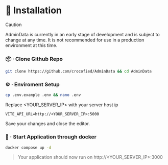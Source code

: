 # 🚀 Installation
> [!CAUTION]
> AdminData is currently in an early stage of development and is subject to change at any time. It is not recommended for use in a production environment at this time.

### 📦 · Clone Github Repo
```sh
git clone https://github.com/crocofied/AdminData && cd AdminData
```

### ⚙️ · Enviroment Setup
```sh
cp .env.example .env && nano .env
```
Replace <YOUR_SERVER_IP> with your server host ip
```
VITE_API_URL=http://<YOUR_SERVER_IP>:5000
```
Save your changes and close the editor.

### 🐳 · Start Application through docker
```sh
docker compose up -d
```

> Your application should now run on http://<YOUR_SERVER_IP>:3000
